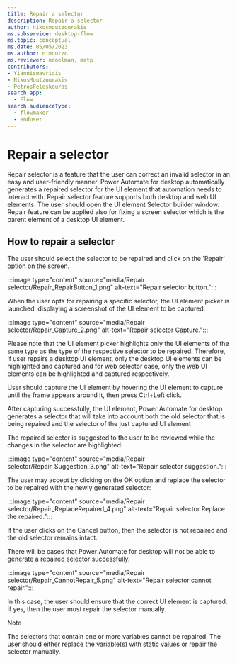 ```yaml
---
title: Repair a selector
description: Repair a selector
author: nikosmoutzourakis
ms.subservice: desktop-flow
ms.topic: conceptual
ms.date: 05/05/2023
ms.author: nimoutzo
ms.reviewer: ndoelman, matp
contributors:
- Yiannismavridis
- NikosMoutzourakis
- PetrosFeleskouras
search.app: 
  - Flow
search.audienceType: 
  - flowmaker
  - enduser
---
```

# Repair a selector

Repair selector is a feature that the user can correct an invalid selector in an easy and user-friendly manner. Power Automate for desktop automatically generates a repaired selector for the UI element that automation needs to interact with. Repair selector feature supports both desktop and web UI elements. The user should open the UI element Selector builder window.  Repair feature can be applied also for fixing a screen selector which is the parent element of a desktop UI element. 

 ## How to repair a selector 

The user should select the selector to be repaired and click on the 'Repair' option on the screen.  

:::image type="content" source="media/Repair selector/Repair_RepairButton_1.png" alt-text="Repair selector button.":::

When the user opts for repairing a specific selector, the UI element picker is launched, displaying a screenshot of the UI element to be captured.  

:::image type="content" source="media/Repair selector/Repair_Capture_2.png" alt-text="Repair selector Capture.":::

Please note that the UI element picker highlights only the UI elements of the same type as the type of the respective selector to be repaired. Therefore, if user repairs a desktop UI element, only the desktop UI elements can be highlighted and captured and for web selector case, only the web UI elements can be highlighted and captured respectively. 

User should capture the UI element by hovering the UI element to capture until the frame appears around it, then press Ctrl+Left click.  

After capturing successfully, the UI element, Power Automate for desktop generates a selector that will take into account both the old selector that is being repaired and the selector of the just captured UI element 

The repaired selector is suggested to the user to be reviewed while the changes in the selector are highlighted: 

:::image type="content" source="media/Repair selector/Repair_Suggestion_3.png" alt-text="Repair selector suggestion."::: 

The user may accept by clicking on the OK option and replace the selector to be repaired with the newly generated selector: 

:::image type="content" source="media/Repair selector/Repair_ReplaceRepaired_4.png" alt-text="Repair selector Replace the repaired.":::
 
If the user clicks on the Cancel button, then the selector is not repaired and the old selector remains intact. 

There will be cases that Power Automate for desktop will not be able to generate a repaired selector successfully.  

:::image type="content" source="media/Repair selector/Repair_CannotRepair_5.png" alt-text="Repair selector cannot repair.":::

In this case, the user should ensure that the correct UI element is captured. If yes, then the user must repair the selector manually. 

> [!NOTE]
> The selectors that contain one or more variables cannot be repaired. The user should either replace the variable(s) with static values or repair the selector manually. 
